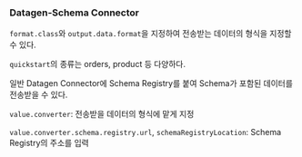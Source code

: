 ### Datagen-Schema Connector

`format.class`와 `output.data.format`을 지정하여 전송받는 데이터의 형식을 지정할 수 있다.

`quickstart`의 종류는 orders, product 등 다양하다.

일반 Datagen Connector에 Schema Registry를 붙여 Schema가 포함된 데이터를 전송받을 수 있다.

`value.converter`: 전송받을 데이터의 형식에 맡게 지정

`value.converter.schema.registry.url`, `schemaRegistryLocation`: Schema Registry의 주소를 입력
